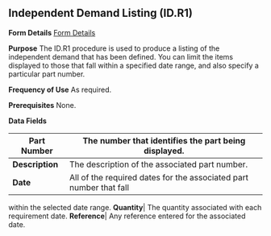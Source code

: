 ## Independent Demand Listing (ID.R1)
<PageHeader />

**Form Details**
[Form Details](../ID-R1-1/README.md)

**Purpose**
The ID.R1 procedure is used to produce a listing of the independent demand
that has been defined. You can limit the items displayed to those that fall
within a specified date range, and also specify a particular part number.

**Frequency of Use**
As required.

**Prerequisites**
None.

**Data Fields**

| **Part Number** | The number that identifies the part being displayed.               |
| --------------- | ------------------------------------------------------------------ |
| **Description** | The description of the associated part number.                     |
| **Date**        | All of the required dates for the associated part number that fall |
within the selected date range.
**Quantity**|  The quantity associated with each requirement date.
**Reference**|  Any reference entered for the associated date.

<badge text= "Version 8.10.57 " vertical="middle" />

<PageFooter />
